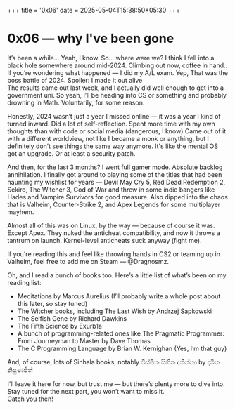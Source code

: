 +++
title = '0x06'
date = 2025-05-04T15:38:50+05:30
+++

# 0x06 — why I've been gone  

It’s been a while... Yeah, I know. So... where were we? I think I fell into a black hole somewhere around mid-2024. Climbing out now, coffee in hand..
If you’re wondering what happened — I did my A/L exam. Yep, That was the boss battle of 2024. Spoiler: I made it out alive  
The results came out last week, and I actually did well enough to get into a government uni. So yeah, I’ll be heading into CS or something and probably drowning in Math. Voluntarily, for some reason.

Honestly, 2024 wasn’t just a year I missed online — it was a year I kind of turned inward. Did a lot of self-reflection. Spent more time with my own thoughts than with code or social media (dangerous, I know) Came out of it with a different worldview, not like I became a monk or anything, but I definitely don’t see things the same way anymore. It's like the mental OS got an upgrade. Or at least a security patch.   

And then, for the last 3 months? I went full gamer mode. Absolute backlog annihilation. I finally got around to playing some of the titles that had been haunting my wishlist for years — Devil May Cry 5, Red Dead Redemption 2, Sekiro, The Witcher 3, God of War and threw in some indie bangers like Hades and Vampire Survivors for good measure. Also dipped into the chaos that is Valheim, Counter-Strike 2, and Apex Legends for some multiplayer mayhem.

Almost all of this was on Linux, by the way — because of course it was. Except Apex. They nuked the anticheat compatibility, and now it throws a tantrum on launch. Kernel-level anticheats suck anyway (fight me).

If you're reading this and feel like throwing hands in CS2 or teaming up in Valheim, feel free to add me on Steam — @Dragnosmz.

Oh, and I read a bunch of books too. Here’s a little list of what’s been on my reading list:

- Meditations by Marcus Aurelius (I’ll probably write a whole post about this later, so stay tuned)
- The Witcher books, including The Last Wish by Andrzej Sapkowski
- The Selfish Gene by Richard Dawkins
- The Fifth Science by Exurb1a
- A bunch of programming-related ones like The Pragmatic Programmer: From Journeyman to Master by Dave Thomas
- The C Programming Language by Brian W. Kernighan (Yes, I’m that guy)

 And, of course, lots of Sinhala books, notably විස්මිත සිහින දකින්නා by දමිත නිපුණජිත්


I’ll leave it here for now, but trust me — but there’s plenty more to dive into. Stay tuned for the next part, you won’t want to miss it.   
Catch you then!